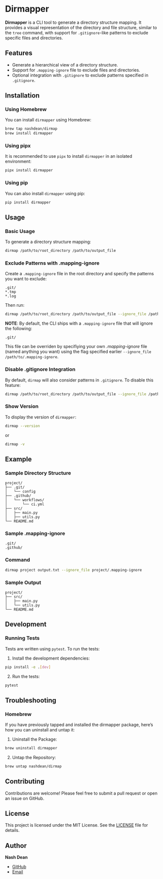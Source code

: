 # Dirmapper

**Dirmapper** is a CLI tool to generate a directory structure mapping. It provides a visual representation of the directory and file structure, similar to the `tree` command, with support for `.gitignore`-like patterns to exclude specific files and directories.

## Features

- Generate a hierarchical view of a directory structure.
- Support for `.mapping-ignore` file to exclude files and directories.
- Optional integration with `.gitignore` to exclude patterns specified in `.gitignore`.

## Installation

### Using Homebrew

You can install `dirmapper` using Homebrew:

```sh
brew tap nashdean/dirmap
brew install dirmapper
```

### Using pipx

It is recommended to use `pipx` to install `dirmapper` in an isolated environment:

```sh
pipx install dirmapper
```

### Using pip

You can also install `dirmapper` using pip:

```sh
pip install dirmapper
```

## Usage

### Basic Usage

To generate a directory structure mapping:

```sh
dirmap /path/to/root_directory /path/to/output_file
```

### Exclude Patterns with .mapping-ignore

Create a `.mapping-ignore` file in the root directory and specify the patterns you want to exclude:

```
.git/
*.tmp
*.log
```

Then run:

```sh
dirmap /path/to/root_directory /path/to/output_file --ignore_file /path/to/.mapping-ignore
```

**NOTE**: By default, the CLI ships with a `.mapping-ignore` file that will ignore the following:
```
.git/
```
This file can be overriden by specifiying your own *.mapping-ignore* file (named anything you want) using the flag specified earlier `--ignore_file /path/to/.mapping-ignore`.

### Disable .gitignore Integration

By default, `dirmap` will also consider patterns in `.gitignore`. To disable this feature:

```sh
dirmap /path/to/root_directory /path/to/output_file --ignore_file /path/to/.mapping-ignore --no_gitignore
```

### Show Version

To display the version of `dirmapper`:

```sh
dirmap --version
```

or

```sh
dirmap -v
```

## Example

### Sample Directory Structure

```
project/
├── .git/
│   └── config
├── .github/
│   └── workflows/
│       └── ci.yml
├── src/
│   ├── main.py
│   ├── utils.py
└── README.md
```

### Sample .mapping-ignore

```
.git/
.github/
```

### Command

```sh
dirmap project output.txt --ignore_file project/.mapping-ignore
```

### Sample Output

```
project/
├── src/
│   ├── main.py
│   └── utils.py
└── README.md
```

## Development

### Running Tests

Tests are written using `pytest`. To run the tests:

1. Install the development dependencies:

```sh
pip install -e .[dev]
```

2. Run the tests:

```sh
pytest
```

## Troubleshooting

### Homebrew
If you have previously tapped and installed the dirmapper package, here’s how you can uninstall and untap it:

1. Uninstall the Package:

```sh
brew uninstall dirmapper
```

2. Untap the Repository:

```sh
brew untap nashdean/dirmap
```

## Contributing

Contributions are welcome! Please feel free to submit a pull request or open an issue on GitHub.

## License

This project is licensed under the MIT License. See the [LICENSE](LICENSE) file for details.

## Author

**Nash Dean**
- [GitHub](https://github.com/nashdean)
- [Email](mailto:nashdean.github@gmail.com)
